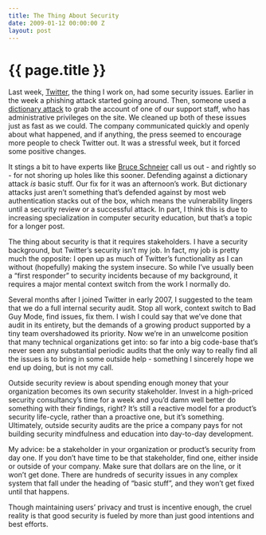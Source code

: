 ```yaml
---
title: The Thing About Security
date: 2009-01-12 00:00:00 Z
layout: post
---
```


{{ page.title }}
================

Last week, [Twitter](http://twitter.com), the thing I work on, had some security issues. Earlier in the week a phishing attack started going around. Then, someone used a [dictionary attack](http://en.wikipedia.org/wiki/Dictionary_attack) to grab the account of one of our support staff, who has administrative privileges on the site. We cleaned up both of these issues just as fast as we could. The company communicated quickly and openly about what happened, and if anything, the press seemed to encourage more people to check Twitter out. It was a stressful week, but it forced some positive changes.

It stings a bit to have experts like [Bruce Schneier](http://www.schneier.com/blog/archives/2009/01/bad_password_se.html) call us out - and rightly so - for not shoring up holes like this sooner. Defending against a dictionary attack *is* basic stuff. Our fix for it was an afternoon’s work. But dictionary attacks just aren’t something that’s defended against by most web authentication stacks out of the box, which means the vulnerability lingers until a security review or a successful attack. In part, I think this is due to increasing specialization in computer security education, but that’s a topic for a longer post.

The thing about security is that it requires stakeholders. I have a security background, but Twitter’s security isn’t my job. In fact, my job is pretty much the opposite: I open up as much of Twitter’s functionality as I can without (hopefully) making the system insecure. So while I’ve usually been a “first responder” to security incidents because of my background, it requires a major mental context switch from the work I normally do.

Several months after I joined Twitter in early 2007, I suggested to the team that we do a full internal security audit. Stop all work, context switch to Bad Guy Mode, find issues, fix them. I wish I could say that we’ve done that audit in its entirety, but the demands of a growing product supported by a tiny team overshadowed its priority. Now we’re in an unwelcome position that many technical organizations get into: so far into a big code-base that’s never seen any substantial periodic audits that the only way to really find all the issues is to bring in some outside help - something I sincerely hope we end up doing, but is not my call.

Outside security review is about spending enough money that your organization becomes its own security stakeholder. Invest in a high-priced security consultancy’s time for a week and you’d damn well better do something with their findings, right? It’s still a reactive model for a product’s security life-cycle, rather than a proactive one, but it’s something. Ultimately, outside security audits are the price a company pays for not building security mindfulness and education into day-to-day development.

My advice: be a stakeholder in your organization or product’s security from day one. If you don’t have time to be that stakeholder, find one, either inside or outside of your company. Make sure that dollars are on the line, or it won’t get done. There are hundreds of security issues in any complex system that fall under the heading of “basic stuff”, and they won’t get fixed until that happens.

Though maintaining users’ privacy and trust is incentive enough, the cruel reality is that good security is fueled by more than just good intentions and best efforts.
